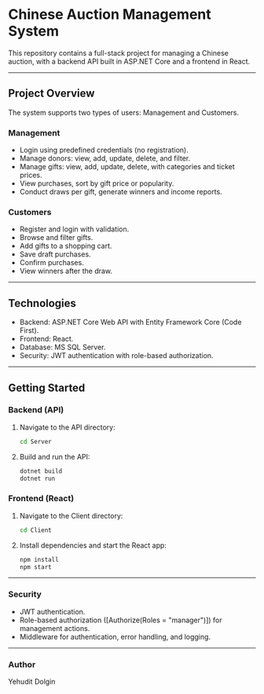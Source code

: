 # Chinese Auction Management System

This repository contains a full-stack project for managing a Chinese auction, with a backend API built in ASP.NET Core and a frontend in React.

---

## Project Overview

The system supports two types of users: Management and Customers.

### Management

- Login using predefined credentials (no registration).
- Manage donors: view, add, update, delete, and filter.
- Manage gifts: view, add, update, delete, with categories and ticket prices.
- View purchases, sort by gift price or popularity.
- Conduct draws per gift, generate winners and income reports.

### Customers

- Register and login with validation.
- Browse and filter gifts.
- Add gifts to a shopping cart.
- Save draft purchases.
- Confirm purchases.
- View winners after the draw.

---

## Technologies

- Backend: ASP.NET Core Web API with Entity Framework Core (Code First).
- Frontend: React.
- Database: MS SQL Server.
- Security: JWT authentication with role-based authorization.

---

## Getting Started

### Backend (API)

1. Navigate to the API directory:

    ```bash
    cd Server
    ```

2. Build and run the API:

    ```bash
    dotnet build
    dotnet run
    ```

### Frontend (React)

1. Navigate to the Client directory:

    ```bash
    cd Client
    ```

2. Install dependencies and start the React app:

    ```bash
    npm install
    npm start
    ```

---

### Security

- JWT authentication.
- Role-based authorization ([Authorize(Roles = "manager")]) for management actions.
- Middleware for authentication, error handling, and logging.

---

### Author

Yehudit Dolgin
